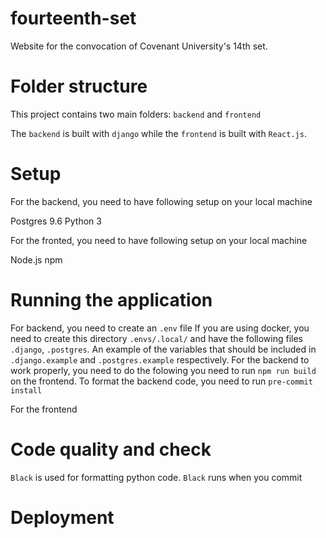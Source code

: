 # fourteenth-set
Website for the convocation of Covenant University's 14th set.

# Folder structure
This project contains two main folders: `backend` and `frontend`

The `backend` is built with `django` while the `frontend` is built with `React.js`.

# Setup
For the backend, you need to have following setup on your local machine

Postgres 9.6
Python 3

For the fronted, you need to have following setup on your local machine

Node.js
npm

# Running the application
For backend, you need to create an `.env` file
If you are using docker, you need to create this directory `.envs/.local/` and have the following files `.django`, `.postgres`. An example of the variables
that should be included in `.django.example` and `.postgres.example` respectively.
For the backend to work properly, you need to do the folowing you need to run `npm run build` on the frontend.
To format the backend code, you need to run `pre-commit install`

For the frontend

# Code quality and check
`Black` is used for formatting python code. `Black` runs when you commit

# Deployment 
